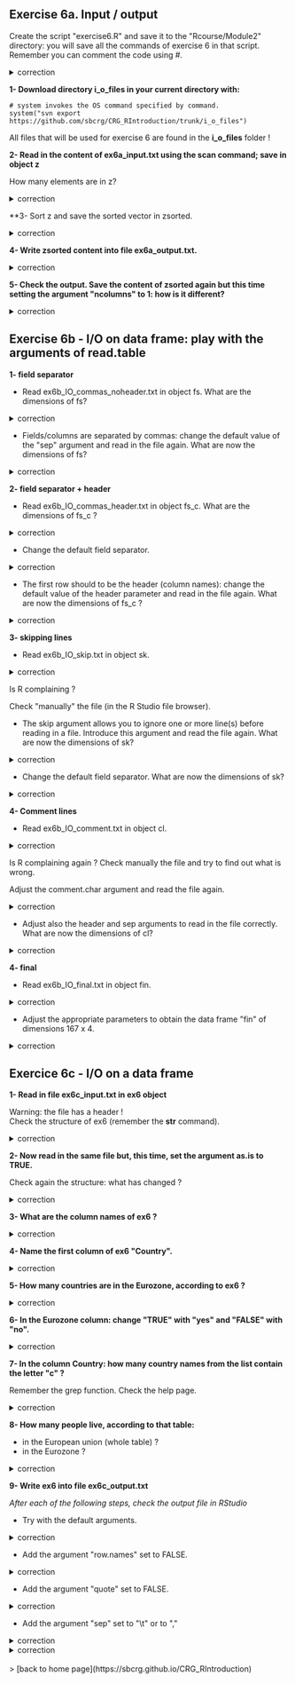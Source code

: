 ## Exercise 6a. Input / output

Create the script "exercise6.R" and save it to the "Rcourse/Module2" directory: you will save all the commands of exercise 6 in that script.
<br>Remember you can comment the code using #.


<details>
<summary>
correction
</summary>

```{r}
getwd()
setwd("Rcourse/Module2")
setwd("~/Rcourse/Module2")
```

</details>

**1- Download directory **i_o_files** in your current directory with:** 

```{r}
# system invokes the OS command specified by command.
system("svn export https://github.com/sbcrg/CRG_RIntroduction/trunk/i_o_files")
```

All files that will be used for exercise 6 are found in the **i_o_files** folder ! 

**2- Read in the content of ex6a_input.txt using the scan command; save in object z**

How many elements are in z?

<details>
<summary>
correction
</summary>

```{r}
# scan content of the file
z <- scan("i_o_files/ex6a_input.txt")
# number of elements (length of vector)
length(z)
```

</details>

**3- Sort z and save the sorted vector in zsorted.

<details>
<summary>
correction
</summary>

```{r}
zsorted <- sort(z)
```

</details>

**4- Write zsorted content into file ex6a_output.txt.**

<details>
<summary>
correction
</summary>

```{r}
write(zsorted, "ex6a_output.txt")
```

</details>

**5- Check the output. Save the content of zsorted again but this time setting the argument "ncolumns" to 1: how is it different?**

<details>
<summary>
correction
</summary>

```{r}
write(zsorted, "ex6a_output.txt", ncolumns=1)
```

</details>

## Exercise 6b - I/O on data frame: play with the arguments of read.table
  
**1- field separator**

* Read ex6b_IO_commas_noheader.txt in object fs.
What are the dimensions of fs?

<details>
<summary>
correction
</summary>

```{r}
# read in file with default parameters
fs <- read.table("i_o_files/ex6b_IO_commas_noheader.txt")
dim(fs)
```

</details>

* Fields/columns are separated by commas: change the default value of the "sep" argument and read in the file again.
What are now the dimensions of fs?

<details>
<summary>
correction
</summary>

```{r}
# change field separator to ","
fs <- read.table("i_o_files/ex6b_IO_commas_noheader.txt", sep=",")
dim(fs)
```

</details>

**2- field separator + header**

* Read ex6b_IO_commas_header.txt in object fs_c.
What are the dimensions of fs_c ?

<details>
<summary>
correction
</summary>

```{r} 
fs_c <- read.table("i_o_files/ex6b_IO_commas_header.txt")
dim(fs_c)
```

</details>

* Change the default field separator.

<details>
<summary>
correction
</summary>

```{r}
fs_c <- read.table("i_o_files/ex6b_IO_commas_header.txt", 
                   sep=",")
```

</details>

* The first row should to be the header (column names): change the default value of the header parameter and read in the file again.
What are now the dimensions of fs_c ?

<details>
<summary>          
correction
</summary>

```{r}
fs_c <- read.table("i_o_files/ex6b_IO_commas_header.txt", 
                   sep=",", 
                   header=TRUE)
```

</details>

**3- skipping lines**

* Read ex6b_IO_skip.txt in object sk.


<details>
<summary>          
correction
</summary>

```{r}
sk <- read.table("i_o_files/ex6b_IO_skip.txt")
```

</details>

Is R complaining ?<br>
 
Check "manually" the file (in the R Studio file browser).<br>

* The skip argument allows you to ignore one or more line(s) before reading in a file. Introduce this argument and read the file again.
What are now the dimensions of sk?

<details>
<summary>
correction
</summary>

```{r}
sk <- read.table("i_o_files/ex6b_IO_skip.txt",
                 skip=2)
dim(sk)
```

</details>

* Change the default field separator.
What are now the dimensions of sk?

<details>
<summary>
correction
</summary>

```{r}
sk <- read.table("i_o_files/ex6b_IO_skip.txt",
                 skip=2,
                 sep=",",
                 header=T)
```

</details>

**4- Comment lines**

* Read ex6b_IO_comment.txt in object cl.

<details>
<summary>        
correction       
</summary>       

```{r}
cl <- read.table("i_o_files/ex6b_IO_comment.txt")
```

</details>

Is R complaining again ? Check manually the file and try to find out what is wrong.<br>

Adjust the comment.char argument and read the file again.

<details>
<summary>        
correction       
</summary>        

```{r}
cl <- read.table("i_o_files/ex6b_IO_comment.txt",
                 comment.char = "*")
```

</details>

* Adjust also the header and sep arguments to read in the file correctly.
What are now the dimensions of cl?

<details>
<summary>        
correction       
</summary>        

```{r}
cl <- read.table("i_o_files/ex6b_IO_comment.txt",
                 comment.char = "*",
                 sep=",",
                 header=TRUE)
dim(cl)
```

</details>

**4- final**

* Read ex6b_IO_final.txt in object fin.

<details>
<summary>
correction
</summary>

```{r}
fin <- read.table("i_o_files/ex6b_IO_final.txt")
```

</details>

* Adjust the appropriate parameters to obtain the data frame "fin" of dimensions 167 x 4.

<details>
<summary>
correction
</summary>

```{r}
fin <- read.table("i_o_files/ex6b_IO_final.txt",
                  sep=",",
                  header=TRUE,
                  skip=3,
                  comment.char="&"
                  )
```

</details>

## Exercice 6c - I/O on a data frame

**1- Read in file ex6c_input.txt in ex6 object**

Warning: the file has a header !
<br>
Check the structure of ex6 (remember the **str** command).

<details>
<summary>         
correction        
</summary>

```{r}
ex6 <- read.table("i_o_files/ex6c_input.txt", 
                  header=TRUE)
str(ex6)
```

</details>


**2- Now read in the same file but, this time, set the argument as.is to TRUE.**

Check again the structure: what has changed ?

<details>
<summary>         
correction        
</summary>

```{r}
ex6 <- read.table("i_o_files/ex6c_input.txt", 
                  header=TRUE,
                  as.is=TRUE)
str(ex6)
```

</details>

**3- What are the column names of ex6 ?**

<details>
<summary>         
correction        
</summary>

```{r}
colnames(ex6)
```

</details>

**4- Name the first column of ex6 "Country".**

<details>
<summary>
correction
</summary>

```{r}
# extract all column names of ex6
colnames(ex6)
# extract the name of the first column only
colnames(ex6)[1]
# reassign name of the first column only
colnames(ex6)[1] <- "Country"
```

</details>

**5- How many countries are in the Eurozone, according to ex6 ?**

<details>
<summary>
correction
</summary>

```{r}
table(ex6$Eurozone)
```

</details>

**6- In the Eurozone column: change "TRUE" with "yes" and "FALSE" with "no".**

<details>
<summary>
correction
</summary>

```{r}
# select the Eurozone column
ex6$Eurozone
# elements of the Eurozone column that are exactly TRUE
ex6$Eurozone==TRUE
# extract actual values that are TRUE
ex6$Eurozone[ex6$Eurozone==TRUE
# reassign all elements that are TRUE with "yes"
ex6$Eurozone[ex6$Eurozone==TRUE] <- "yes"
# same with FALSE
ex6$Eurozone[ex6$Eurozone==FALSE] <- "no"
```

</details>

**7- In the column Country: how many country names from the list contain the letter "c" ?**

Remember the grep function. Check the help page.

<details>
<summary>
correction
</summary>

```{r}
grep("c", ex6$Country, ignore.case = TRUE)
grep("c", ex6$Country, value=TRUE, ignore.case = TRUE)
```

</details>

**8- How many people live, according to that table:**

+ in the European union (whole table) ?
+ in the Eurozone ?

<details> 
<summary> 
correction
</summary>
  
```{r}
# sum the whole population column
sum(ex6$Population)
# select elements of ex6 where Eurozone is "yes"
ex6$Eurozone == "yes"
# select only elements in Population for which the corresponding Eurozone elements are "yes"
ex6$Population[ex6$Eurozone == "yes"]
# sum that selection
sum(ex6$Population[ex6$Eurozone == "yes"])
```

</details>

**9- Write ex6 into file ex6c_output.txt**

*After each of the following steps, check the output file in RStudio*

* Try with the default arguments.

<details>
<summary>
correction
</summary>

```{r}
write.table(ex6, file="ex6c_output.txt")
```

</details>

* Add the argument "row.names" set to FALSE.

<details>
<summary>
correction
</summary>

```{r}
write.table(ex6, "ex6c_output.txt", 
            row.names = FALSE)
```

</details>

* Add the argument "quote" set to FALSE.

<details>
<summary>
correction
</summary>

```{r}
write.table(ex6, "ex6c_output.txt", 
            row.names = FALSE,
            quote = FALSE)
```

</details>

* Add the argument "sep" set to "\t" or to ","

<details>
<summary>
correction
</summary>

```{r}
write.table(ex6, "ex6c_output.txt", 
            row.names = FALSE,
            quote = FALSE,
            sep="\t")
```

</details>

<details>
<summary>
correction
</summary>

```{r}
write.table(ex6, "ex6c_output.txt", 
            row.names = FALSE,
            quote = FALSE,
            sep=",")
```

</details>

<br>
> [back to home page](https://sbcrg.github.io/CRG_RIntroduction)

